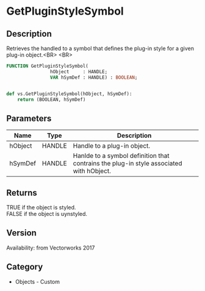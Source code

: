 # GetPluginStyleSymbol

## Description
Retrieves the handled to a symbol that defines the plug-in style for a given plug-in object.&lt;BR&gt;
&lt;BR&gt;


```pascal
FUNCTION GetPluginStyleSymbol(
				hObject     : HANDLE;
				VAR hSymDef : HANDLE) : BOOLEAN;
```

```python

def vs.GetPluginStyleSymbol(hObject, hSymDef):
    return (BOOLEAN, hSymDef)
```

## Parameters
|Name|Type|Description|
|---|---|---|
|hObject|HANDLE|Handle to a plug-in object.|
|hSymDef|HANDLE|Hanlde to a symbol definition that contrains the plug-in style associated with hObject.|

## Returns
TRUE if the object is styled.<BR>
FALSE if the object is uynstyled.

## Version
Availability: from Vectorworks 2017
## Category
* Objects - Custom

